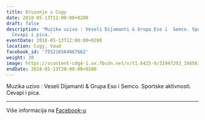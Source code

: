 ```yaml
---
title: Druzenje u Cugy
date: 2018-05-13T12:00:00+0200
draft: false
description: 'Muzika uzivo : Veseli Dijamanti & Grupa Eso i  Semco. Sportske aktivnosti.
  Cevapi i pica.'
eventDate: 2018-05-13T12:00:00+0200
location: Cugy, Vaud
facebook_id: '755216564867662'
weight: 30
image: https://scontent-cdg4-1.xx.fbcdn.net/v/t1.6435-9/31947293_1665614486867697_1159691004425535488_n.jpg?_nc_cat=104&ccb=1-7&_nc_sid=9e60e4&_nc_eui2=AeFipLlRg59hNSSnv5reX2cYf1iTKtjmESN_WJMq2OYRI3MUZxStDgfka5Lmfx-7POxIGBV63Euyv1iX1bryLCf9&_nc_ohc=ANNZaF31KRsQ7kNvwGCxGR_&_nc_oc=Adl8-lUo8CjO0lONvUMfQi9K-lYmI2kLgjhbTOFFQnS6rZ89HQDImzQcfqA35QsFJ6Y&_nc_zt=23&_nc_ht=scontent-cdg4-1.xx&edm=ABTKTjYEAAAA&_nc_gid=ppp1aw5-PMVLcatRt3Pe4A&oh=00_AfMPE-6u6ne87rJeoQEbR1Wu7XNYHTv9bn3sWcs7cI9-Mw&oe=68898E9A
endDate: 2018-05-13T20:00:00+0200
---
```


Muzika uzivo : Veseli Dijamanti & Grupa Eso i  Semco. Sportske aktivnosti. Cevapi i pica.

---

Više informacija na [Facebook-u](https://facebook.com/events/755216564867662)